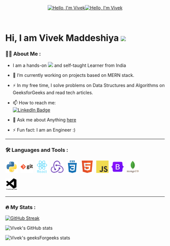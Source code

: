 
<p align="center"><a href="#"><img width="30%" alt="Hello, I'm Vivek " src="https://media.giphy.com/media/f6hnhHkks8bk4jwjh3/giphy.gif" /></a><a href="#"><img width="15%" alt="Hello, I'm Vivek " src="https://media.giphy.com/media/2J3VPYmnhO2jjKAX0X/giphy.gif" /></a></p>

<div align="center" id="badges"><img src="https://komarev.com/ghpvc/?username=your-github-username&style=flat-square&color=blue" alt=""/></div>

<h1>
  Hi, I am Vivek Maddeshiya
  <img src="https://media.giphy.com/media/hvRJCLFzcasrR4ia7z/giphy.gif" width="30px"/>
</h1>



### :man_technologist: About Me :



- I am a hands-on <img src="https://media.giphy.com/media/WUlplcMpOCEmTGBtBW/giphy.gif" width="30"> and self-taught Learner  from India

- 🔭 I’m currently working on projects based on MERN stack.
- :zap: In my free time, I solve problems on Data Structures and Algorithms on GeeksforGeeks and read tech articles.
- 📫 How to reach me: </br>
  <a href="https://www.linkedin.com/in/vivek-maddeshiya-b08a5b175/"><img  src="https://img.shields.io/badge/LinkedIn-blue?style=for-the-badge&logo=linkedin&logoColor=white" alt="LinkedIn Badge"/></a>
- 💬 Ask me about Anything <a href="https://github.com/vivekiet22/vivekiet22/issues">here</a>
- ⚡ Fun fact:  I am an Engineer :)




---

### :hammer_and_wrench: Languages and Tools :
<div>
  <img src="https://github.com/devicons/devicon/blob/master/icons/python/python-original.svg" title="Python" alt="Python" width="40" height="40"/>&nbsp;
  <img src="https://github.com/devicons/devicon/blob/master/icons/git/git-original-wordmark.svg" title="Git" **alt="Git" width="40" height="40"/>&nbsp;
  <img src="https://github.com/devicons/devicon/blob/master/icons/react/react-original-wordmark.svg" title="React" alt="React" width="40" height="40"/>&nbsp;
 <img src="https://github.com/devicons/devicon/blob/master/icons/redux/redux-original.svg" title="Redux" alt="Redux " width="40" height="40"/>&nbsp;
  <img src="https://github.com/devicons/devicon/blob/master/icons/css3/css3-plain-wordmark.svg"  title="CSS3" alt="CSS" width="40" height="40"/>&nbsp;
  <img src="https://github.com/devicons/devicon/blob/master/icons/html5/html5-original.svg" title="HTML5" alt="HTML" width="40" height="40"/>&nbsp;
  <img src="https://github.com/devicons/devicon/blob/master/icons/javascript/javascript-original.svg" title="JavaScript" alt="JavaScript" width="40" height="40"/>&nbsp;
  <img src="https://github.com/devicons/devicon/blob/master/icons/bootstrap/bootstrap-original.svg" title="bootstrap" alt="Bootstrap" width="40" height="40"/>&nbsp;
   <img src="https://github.com/devicons/devicon/blob/master/icons/mongodb/mongodb-original-wordmark.svg" title="mongodb" alt="mongodb" width="40" height="40"/>&nbsp;
 
  <img src="https://github.com/devicons/devicon/blob/master/icons/vscode/vscode-plain-wordmark.svg" title="vs-code" alt="vs-code" width="40" height="40"/>&nbsp;

   
  </div>

  
 ---

### :fire: My Stats :

[![GitHub Streak](http://github-readme-streak-stats.herokuapp.com?user=vivekiet22&theme=dark&background=000000)](https://git.io/streak-stats)


![Vivek's GitHub stats](https://github-readme-stats.vercel.app/api?username=vivekiet22&show_icons=true&theme=onedark)


![Vivek's geeksForgeeks stats](https://geeks-for-geeks-stats-api-napiyo.vercel.app/?userName=vivekmaddheshiya205)










<!--
##I have made this about page using some sites
https://www.sitepoint.com/github-profile-readme/


![image](https://leetcode-stat-api.herokuapp.com/vivekiet22/theme=dark)







  <a href="https://www.linkedin.com/in/vivek-maddeshiya-b08a5b175/"><img width="3%" alt="Hello, I'm Vivek " src="https://encrypted-tbn0.gstatic.com/images?q=tbn:ANd9GcTNLCK2EnoQfDoVuJYzY282gNz_e9UUNKhPnI2y8HRfMA&s" /></a>

<img src="https://img.shields.io/github/languages/top/vivekiet22/NoteBook-App"/>


<a href="https://vivekiet22.github.io"><img width="20%" alt="Hello, I'm Vivek " src="https://media.giphy.com/media/SYjYYopqUTBtE3XZxg/giphy.gif" /></a>

### Hi ,I am Vivek Maddeshiya. 👋
**vivekiet22/vivekiet22** is a ✨ _special_ ✨ repository because its `README.md` (this file) appears on your GitHub profile.

Here are some ideas to get you started:

- 🔭 I’m currently working on projects based on MERN
- 🌱 I’m currently learning ...
- 👯 I’m looking to collaborate on ...
- 🤔 I’m looking for help with ...
- 💬 Ask me about ...
- 📫 How to reach me: [![website](./img/linkedin-light.svg)](https://linkedin.com/in/codeSTACKr#gh-light-mode-only)
- 😄 Pronouns: ...
- ⚡ Fun fact: I love to cook. My signature dish is homemade Sandwich and Maggie. 
  I don't know everything about anything


<div>
  <img src="https://github.com/devicons/devicon/blob/master/icons/java/java-original-wordmark.svg" title="Java" alt="Java" width="40" height="40"/>&nbsp;
  <img src="https://github.com/devicons/devicon/blob/master/icons/react/react-original-wordmark.svg" title="React" alt="React" width="40" height="40"/>&nbsp;
  <img src="https://github.com/devicons/devicon/blob/master/icons/spring/spring-original-wordmark.svg" title="Spring" alt="Spring" width="40" height="40"/>&nbsp;
  <img src="https://github.com/devicons/devicon/blob/master/icons/materialui/materialui-original.svg" title="Material UI" alt="Material UI" width="40" height="40"/>&nbsp;
  <img src="https://github.com/devicons/devicon/blob/master/icons/flutter/flutter-original.svg" title="Flutter" alt="Flutter" width="40" height="40"/>&nbsp;
  <img src="https://github.com/devicons/devicon/blob/master/icons/redux/redux-original.svg" title="Redux" alt="Redux " width="40" height="40"/>&nbsp;
  <img src="https://github.com/devicons/devicon/blob/master/icons/css3/css3-plain-wordmark.svg"  title="CSS3" alt="CSS" width="40" height="40"/>&nbsp;
  <img src="https://github.com/devicons/devicon/blob/master/icons/html5/html5-original.svg" title="HTML5" alt="HTML" width="40" height="40"/>&nbsp;
  <img src="https://github.com/devicons/devicon/blob/master/icons/javascript/javascript-original.svg" title="JavaScript" alt="JavaScript" width="40" height="40"/>&nbsp;
  <img src="https://github.com/devicons/devicon/blob/master/icons/firebase/firebase-plain-wordmark.svg" title="Firebase" alt="Firebase" width="40" height="40"/>&nbsp;
  <img src="https://github.com/devicons/devicon/blob/master/icons/gatsby/gatsby-original.svg" title="Gatsby"  alt="Gatsby" width="40" height="40"/>&nbsp;
  <img src="https://github.com/devicons/devicon/blob/master/icons/mysql/mysql-original-wordmark.svg" title="MySQL"  alt="MySQL" width="40" height="40"/>&nbsp;
  <img src="https://github.com/devicons/devicon/blob/master/icons/nodejs/nodejs-original-wordmark.svg" title="NodeJS" alt="NodeJS" width="40" height="40"/>&nbsp;
  <img src="https://github.com/devicons/devicon/blob/master/icons/amazonwebservices/amazonwebservices-plain-wordmark.svg" title="AWS" alt="AWS" width="40" height="40"/>&nbsp;
  <img src="https://github.com/devicons/devicon/blob/master/icons/git/git-original-wordmark.svg" title="Git" **alt="Git" width="40" height="40"/>
</div>


[![Top Langs](https://github-readme-stats.vercel.app/api/top-langs/?username=vivekiet22)]


[![Top Langs](https://github-readme-stats.vercel.app/api/top-langs/?username=vivekiet22&layout=compact&theme=vision-friendly-dark)](https://github.com/anuraghazra/github-readme-stats)
-->


